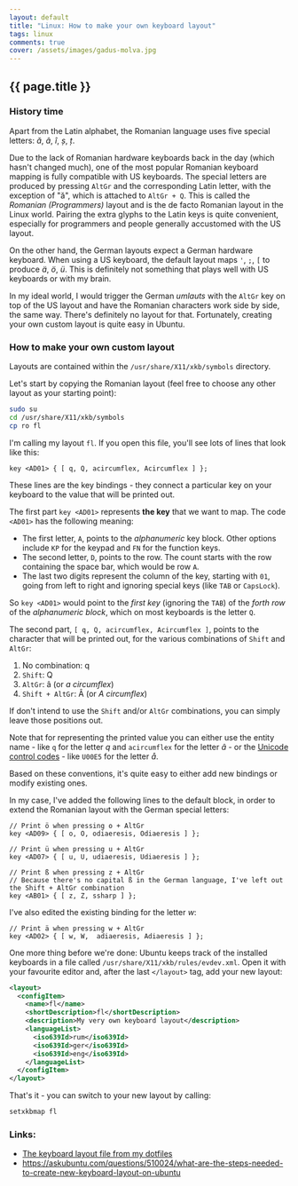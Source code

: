 ```yaml
---
layout: default
title: "Linux: How to make your own keyboard layout"
tags: linux
comments: true
cover: /assets/images/gadus-molva.jpg
---
```


## {{ page.title }}

### History time

Apart from the Latin alphabet, the Romanian language uses five special letters: *ă*, *â*, *î*, *ș*, *ț*.

Due to the lack of Romanian hardware keyboards back in the day (which hasn't changed much), one of the most popular Romanian keyboard mapping is fully compatible with US keyboards. The special letters are produced by pressing `AltGr` and the corresponding Latin letter, with the exception of "ă", which is attached to `AltGr + Q`. This is called the *Romanian (Programmers)* layout and is the de facto Romanian layout in the Linux world. Pairing the extra glyphs to the Latin keys is quite convenient, especially for programmers and people generally accustomed with the US layout.

On the other hand, the German layouts expect a German hardware keyboard. When using a US keyboard, the default layout maps `'`, `;`, `[` to produce *ä*, *ö*, *ü*. This is definitely not something that plays well with US keyboards or with my brain.

In my ideal world, I would trigger the German *umlauts* with the `AltGr` key on top of the US layout and have the Romanian characters work side by side, the same way. There's definitely no layout for that. Fortunately, creating your own custom layout is quite easy in Ubuntu.

### How to make your own custom layout

Layouts are contained within the `/usr/share/X11/xkb/symbols` directory.

Let's start by copying the Romanian layout (feel free to choose any other layout as your starting point):

```sh
sudo su
cd /usr/share/X11/xkb/symbols
cp ro fl
```

I'm calling my layout `fl`. If you open this file, you'll see lots of lines that look like this:

```
key <AD01> { [ q, Q, acircumflex, Acircumflex ] };
```

These lines are the key bindings - they connect a particular key on your keyboard to the value that will be printed out.

The first part `key <AD01>` represents **the key** that we want to map. The code `<AD01>` has the following meaning:

- The first letter, `A`, points to the *alphanumeric* key block. Other options include `KP` for the keypad and `FN` for the function keys.
- The second letter, `D`, points to the row. The count starts with the row containing the space bar, which would be row `A`.
- The last two digits represent the column of the key, starting with `01`, going from left to right and ignoring special keys (like `TAB` or `CapsLock`).

So `key <AD01>` would point to the *first key* (ignoring the `TAB`) of the *forth row* of the *alphanumeric block*, which on most keyboards is the letter `Q`.

The second part, `[ q, Q, acircumflex, Acircumflex ]`, points to the character that will be printed out, for the various combinations of `Shift` and `AltGr`:

1. No combination: q
2. `Shift`: Q
3. `AltGr`: â (or *a circumflex*)
4. `Shift + AltGr`: Â (or *A circumflex*)

If don't intend to use the `Shift` and/or `AltGr` combinations, you can simply leave those positions out.

Note that for representing the printed value you can either use the entity name - like `q` for the letter *q* and `acircumflex` for the letter *â* - or the [Unicode control codes](https://en.wikipedia.org/wiki/List_of_Unicode_characters#Control_codes) - like `U00E5` for the letter *å*.

Based on these conventions, it's quite easy to either add new bindings or modify existing ones.

In my case, I've added the following lines to the default block, in order to extend the Romanian layout with the German special letters:

```
// Print ö when pressing o + AltGr
key <AD09> { [ o, O, odiaeresis, Odiaeresis ] };

// Print ü when pressing u + AltGr
key <AD07> { [ u, U, udiaeresis, Udiaeresis ] };

// Print ß when pressing z + AltGr
// Because there's no capital ß in the German language, I've left out the Shift + AltGr combination
key <AB01> { [ z, Z, ssharp ] };
```

I've also edited the existing binding for the letter *w*:

```
// Print ä when pressing w + AltGr
key <AD02> { [ w, W,  adiaeresis, Adiaeresis ] };
```

One more thing before we're done: Ubuntu keeps track of the installed keyboards in a file called `/usr/share/X11/xkb/rules/evdev.xml`. Open it with your favourite editor and, after the last `</layout>` tag, add your new layout:

```xml
<layout>
  <configItem>
    <name>fl</name>
    <shortDescription>fl</shortDescription>
    <description>My very own keyboard layout</description>
    <languageList>
      <iso639Id>rum</iso639Id>
      <iso639Id>ger</iso639Id>
      <iso639Id>eng</iso639Id>
    </languageList>
  </configItem>
</layout>
```

That's it - you can switch to your new layout by calling:

```sh
setxkbmap fl
```

### Links:

- [The keyboard layout file from my dotfiles](https://github.com/lipanski/dotfiles/blob/master/usr/share/X11/xkb/symbols/fl)
- <https://askubuntu.com/questions/510024/what-are-the-steps-needed-to-create-new-keyboard-layout-on-ubuntu>
